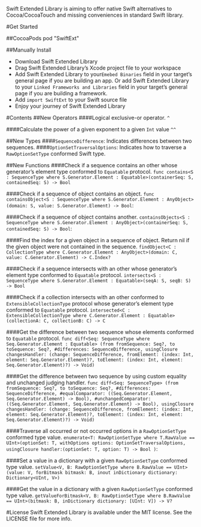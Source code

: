 Swift Extended Library is aiming to offer native Swift alternatives to Cocoa/CocoaTouch and missing conveniences in standard Swift library.

#Get Started

##CocoaPods
pod "SwiftExt"

##Manually Install
- Download Swift Extended Library
- Drag Swift Extended Library’s Xcode project file to your workspace
- Add Swift Extended Library to your`Emebed Binaries`  field in your target’s general page if you are building an app. Or add Swift Extended Library to your `Linked Frameworks and Libraries` field in your target’s general page if you are building a framework.
- Add `import SwiftExt` to your Swift source file
- Enjoy your journey of Swift Extended Library

#Contents
##New Operators
####Logical exclusive-or operator.
`^`

####Calculate the power of a given exponent to a given `Int` value
`^^`

##New Types
####`SequenceDifference`:
Indicates differences between two sequences.
####`OptionSetTraversalOptions`:
Indicates how to traverse a `RawOptionSetType` conformed Swift type.

##New Functions
####Check if a sequence contains an other whose generator’s element type conformed to `Equatable` protocol.
`func contains<S : SequenceType where S.Generator.Element : Equatable>(containerSeq: S, containedSeq: S) -> Bool`

####Check if a sequence of object contains an object.
`func containsObject<S : SequenceType where S.Generator.Element : AnyObject>(domain: S, value: S.Generator.Element) -> Bool`:

####Check if a sequence of object contains another.
`containsObjects<S : SequenceType where S.Generator.Element : AnyObject>(containerSeq: S, containedSeq: S) -> Bool`:

####Find the index for a given object in a sequence of object. Return nil if the given object were not contained in the sequence.
`findObject<C : CollectionType where C.Generator.Element : AnyObject>(domain: C, value: C.Generator.Element) -> C.Index?`

####Check if a sequence intersects with an other whose generator’s element type conformed to `Equatable` protocol.
`intersects<S : SequenceType where S.Generator.Element : Equatable>(seqA: S, seqB: S) -> Bool`

####Check if a collection intersects with an other conformed to `ExtensibleCollectionType` protocol whose generator’s element type conformed to `Equatable` protocol.
`intersected<C : ExtensibleCollectionType where C.Generator.Element : Equatable>(collectionA: C, collectionB: C) -> C`

####Get the difference between two sequence whose elements conformed to `Equatable` protocol.
`func diff<Seq: SequenceType where Seq.Generator.Element : Equatable> (from fromSequence: Seq?, to toSequence: Seq?, #differences: SequenceDifference, usingClosure changesHandler: (change: SequenceDifference, fromElement: (index: Int, element: Seq.Generator.Element)?, toElement: (index: Int, element: Seq.Generator.Element)?) -> Void)`

####Get the difference between two sequence by using custom equality and unchanged judging handler.
`func diff<Seq: SequenceType> (from fromSequence: Seq?, to toSequence: Seq?, #differences: SequenceDifference, #equalComparator: ((Seq.Generator.Element, Seq.Generator.Element) -> Bool), #unchangedComparator: ((Seq.Generator.Element, Seq.Generator.Element) -> Bool), usingClosure changesHandler: (change: SequenceDifference, fromElement: (index: Int, element: Seq.Generator.Element)?, toElement: (index: Int, element: Seq.Generator.Element)?) -> Void)`

####Traverse all occurred or not occurred options in a `RawOptionSetType` conformed type value.
`enumerate<T: RawOptionSetType where T.RawValue == UInt>(optionSet: T, withOptions options: OptionSetTraversalOptions, usingClosure handler:(optionSet: T, option: T) -> Bool )`:

####Set a value in a dictionary with a given `RawOptionSetType` conformed type value.
`setValue<V, B: RawOptionSetType where B.RawValue == UInt>(value: V, forBitmask bitmask: B, inout inDictionary dictionary: Dictionary<UInt, V>)`

####Get the value in a dictionary with a given `RawOptionSetType` conformed type value.
`getValueForBitmask<V, B: RawOptionSetType where B.RawValue == UInt>(bitmask: B, inDictionary dictionary: [UInt: V]) -> V?`

#License
Swift Extended Library is available under the MIT license. See the LICENSE file for more info.


